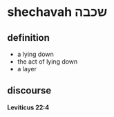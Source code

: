 # shechavah שכבה

## definition

- a lying down
- the act of lying down
- a layer

## discourse

**Leviticus 22:4**